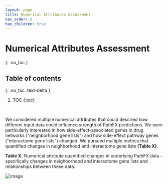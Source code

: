```yaml
---
layout: page
title: Numerical Attributes Assessment
nav_order: 6
has_children: true
---
```


# Numerical Attributes Assessment
{: .no_toc }

## Table of contents
{: .no_toc .text-delta }

1. TOC
{:toc}
<br />  


We considered multiple numerical attributes that could descried how different input data could influence strength of PathFX predictions. We were particularly interested in how side-effect-associated genes in drug networks (“neighborhood gene lists”) and how side-effect pathway genes (“interactome gene lists”) changed. We pursued multiple metrics that quantified changes in neighborhood and interactome gene lists **(Table X).**

**Table X.** Numerical attribute quantified changes in underlying PathFX data – specifically changes in neighborhood and interactome gene lists and relationships between these data.

![image](display_files/output_numerical_attributes_assessment/Numerical_Attributes_Guide/pdf)















